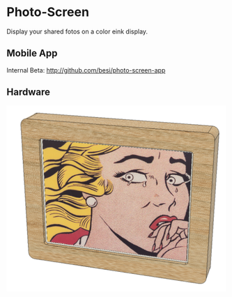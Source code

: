 # Photo-Screen

Display your shared fotos on a color eink display.

## Mobile App

Internal Beta: <http://github.com/besi/photo-screen-app>

## Hardware
![](hardware/inky5inch7/PhotoscreenFrame-5inch7.png)
